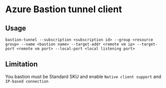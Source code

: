 # Azure Bastion tunnel client

## Usage

```
bastion-tunnel --subscription <subscription id> --group <resource group> --name <bastion name> --target-addr <remote vm ip> --target-port <remote vm port> --local-port <local listening port>
```

## Limitation

You bastion must be Standard SKU and enable `Native client support` and `IP-based connection`
